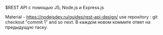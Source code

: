 $REST API с помощью JS, Node.js и Express.js

Material - https://nodejsdev.ru/guides/rest-api-design/
use repository : git checkout "commit 1" and so next. В каждом новом коммите ответ на предыдущую таску.
